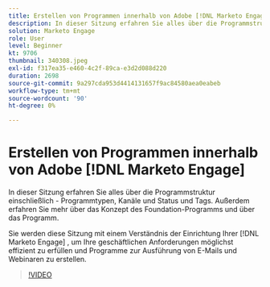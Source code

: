```yaml
---
title: Erstellen von Programmen innerhalb von Adobe [!DNL Marketo Engage]
description: In dieser Sitzung erfahren Sie alles über die Programmstruktur einschließlich - Programmtypen, Kanäle und Status und Tags.
solution: Marketo Engage
role: User
level: Beginner
kt: 9706
thumbnail: 340308.jpeg
exl-id: f317ea35-e460-4c2f-89ca-e3d2d088d220
duration: 2698
source-git-commit: 9a297cda953d4414131657f9ac84580aea0eabeb
workflow-type: tm+mt
source-wordcount: '90'
ht-degree: 0%

---
```


# Erstellen von Programmen innerhalb von Adobe [!DNL Marketo Engage]

In dieser Sitzung erfahren Sie alles über die Programmstruktur einschließlich - Programmtypen, Kanäle und Status und Tags. Außerdem erfahren Sie mehr über das Konzept des Foundation-Programms und über das Programm.

Sie werden diese Sitzung mit einem Verständnis der Einrichtung Ihrer [!DNL Marketo Engage] , um Ihre geschäftlichen Anforderungen möglichst effizient zu erfüllen und Programme zur Ausführung von E-Mails und Webinaren zu erstellen.

>[!VIDEO](https://video.tv.adobe.com/v/340308/?quality=12&learn=on)
